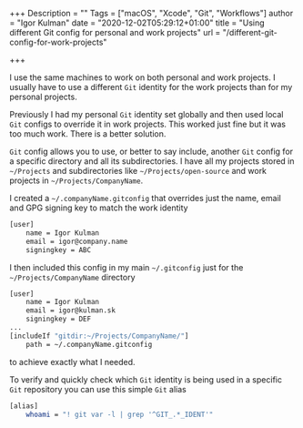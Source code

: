 +++
Description = ""
Tags = ["macOS", "Xcode", "Git", "Workflows"]
author = "Igor Kulman"
date = "2020-12-02T05:29:12+01:00"
title = "Using different Git config for personal and work projects"
url = "/different-git-config-for-work-projects"

+++

I use the same machines to work on both personal and work projects. I usually have to use a different `Git` identity for the work projects than for my personal projects.

Previously I had my personal `Git` identity set globally and then used local `Git` configs to override it in work projects. This worked just fine but it was too much work. There is a better solution.

`Git` config allows you to use, or better to say include, another `Git` config for a specific directory and all its subdirectories. I have all my projects stored in `~/Projects` and subdirectories like `~/Projects/open-source` and work projects in `~/Projects/CompanyName`.

I created a `~/.companyName.gitconfig` that overrides just the name, email and GPG signing key to match the work identity

```bash
[user]
    name = Igor Kulman
    email = igor@company.name
    signingkey = ABC
```

I then included this config in my main `~/.gitconfig` just for the `~/Projects/CompanyName` directory

```bash
[user]
	name = Igor Kulman
	email = igor@kulman.sk
    signingkey = DEF
...
[includeIf "gitdir:~/Projects/CompanyName/"]
    path = ~/.companyName.gitconfig
```

to achieve exactly what I needed.

To verify and quickly check which `Git` identity is being used in a specific `Git` repository you can use this simple `Git` alias

```bash
[alias]
    whoami = "! git var -l | grep '^GIT_.*_IDENT'"
```

<!--more-->